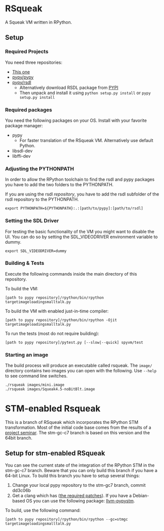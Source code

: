 RSqueak
=========

A Squeak VM written in RPython.

Setup
----

### Required Projects

You need three repositories: 

* [This one](https://bitbucket.org/pypy/lang-smalltalk)
* [pypy/pypy](https://bitbucket.org/pypy/pypy)
* [pypy/rsdl](https://bitbucket.org/pypy/rsdl)
    * Alternatively download RSDL package from [PYPI](https://pypi.python.org/pypi/rsdl)
    * Then unpack and install it using ```python setup.py install``` or ```pypy setup.py install```

### Required packages

You need the following packages on your OS. Install with your favorite package manager:

* pypy
    * For faster translation of the RSqueak VM. Alternatively use default Python.
* libsdl-dev
* libffi-dev

### Adjusting the PYTHONPATH
In order to allow the RPython toolchain to find the rsdl and pypy packages you have to add the two folders to the PYTHONPATH.

If you are using the rsdl *repository*, you have to add the rsdl subfolder of the rsdl repository to the PYTHONPATH.

```
export PYTHONPATH=${PYTHONPATH}:.:[path/to/pypy]:[path/to/rsdl]
```

### Setting the SDL Driver
For testing the basic functionality of the VM you might want to disable the UI. You can do so by setting the SDL_VIDEODRIVER environment variable to dummy.

```
export SDL_VIDEODRIVER=dummy
```

### Building & Tests
Execute the following commands inside the main directory of this repository.

To build the VM:

```
[path to pypy repository]/rpython/bin/rpython targetimageloadingsmalltalk.py
```

To build the VM with enabled just-in-time compiler:

```
[path to pypy repository]/rpython/bin/rpython -Ojit targetimageloadingsmalltalk.py
```

To run the tests (most do not require building):

```
[path to pypy repository]/pytest.py [--slow|--quick] spyvm/test
```

### Starting an image
The build process will produce an executable called rsqueak.
The ```image/``` directory contains two images you can open with the following.
Use ```--help``` to see command line switches.

```
./rsqueak images/mini.image
./rsqueak images/Squeak4.5-noBitBlt.image
```




STM-enabled Rsqueak
===
This is a branch of RSqueak which incorporates the RPython STM transformation. Most of the initial code base comes from the results of a [project seminar](https://bitbucket.org/amintos/lang-smalltalk). The stm-gc-c7 branch is based on this version and the 64bit branch.

Setup for stm-enabled RSqueak
---
You can see the current state of the integration of the RPython STM in the stm-gc-c7 branch.
Beware that you can only build this branch if you have a 64-bit Linux. To build this branch you have to setup several things:

1. Change your local pypy repository to the stm-gc7 branch, commit dd3c06b
2. Get a clang which has ([the required patches](https://bitbucket.org/pypy/stmgc/src/d164a5bcad5e7615b4362b6a1a49d51e2e06de0c/c7/llvmfix/?at=default)). If you have a Debian-based OS you can use the following package: [llvm-pypystm](https://launchpad.net/~malte.swart/+archive/ubuntu/llvm-pypystm).

To build, use the following command:
```
[path to pypy repository]/rpython/bin/rpython --gc=stmgc targetimageloadingsmalltalk.py
```

